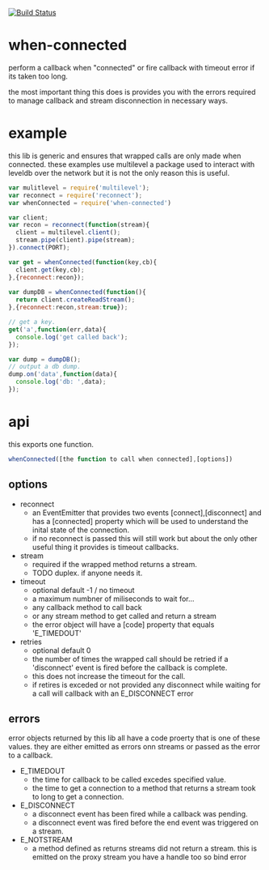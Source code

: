 
[![Build Status](https://secure.travis-ci.org/soldair/node-when-connected.png)](http://travis-ci.org/soldair/node-when-connected)

when-connected
=============

perform a callback when "connected" or fire callback with timeout error if its taken too long.

the most important thing this does is provides you with the errors required to manage callback and stream disconnection in necessary ways.

example
=======

this lib is generic and ensures that wrapped calls are only made when connected.
these examples use multilevel a package used to interact with leveldb over the network but it is not the only reason this is useful. 


```js
var mulitlevel = require('multilevel');
var reconnect = require('reconnect');
var whenConnected = require('when-connected')

var client;
var recon = reconnect(function(stream){
  client = multilevel.client();
  stream.pipe(client).pipe(stream); 
}).connect(PORT);

var get = whenConnected(function(key,cb){
  client.get(key,cb);
},{reconnect:recon});
 
var dumpDB = whenConnected(function(){
  return client.createReadStream();
},{reconnect:recon,stream:true});

// get a key.
get('a',function(err,data){
  console.log('get called back');
});

var dump = dumpDB();
// output a db dump.
dump.on('data',function(data){
  console.log('db: ',data);
});

```

api
===

this exports one function.

```js
whenConnected([the function to call when connected],[options])
```

options
-------

- reconnect
    - an EventEmitter that provides two events [connect],[disconnect] and has a [connected] property which will be used to understand the inital state of the connection.
    - if no reconnect is passed this will still work but about the only other useful thing it provides is timeout callbacks.
- stream
    - required if the wrapped method returns a stream.
    - TODO duplex. if anyone needs it.
- timeout
    - optional default -1 / no timeout
    - a maximum numbner of miliseconds to wait for... 
    - any callback method to call back
    - or any stream method to get called and return a stream
    - the error object will have a [code] property that equals 'E_TIMEDOUT'
- retries
    - optional default 0
    - the number of times the wrapped call should be retried if a 'disconnect' event is fired before the callback is complete.
    - this does not increase the timeout for the call.
    - if retires is exceded or not provided any disconnect while waiting for a call will callback with an E_DISCONNECT error


errors
------
error objects returned by this lib all have a code proerty that is one of these values. they are either emitted as errors onn streams or passed as the error to a callback.

- E_TIMEDOUT
    - the time for callback to be called excedes specified value.
    - the time to get a connection to a method that returns a stream took to long to get a connection.
- E_DISCONNECT
    - a disconnect event has been fired while a callback was pending.
    - a disconnect event was fired before the end event was triggered on a stream.
- E_NOTSTREAM
    - a method defined as returns streams did not return a stream. this is emitted on the proxy stream you have a handle too so bind error

